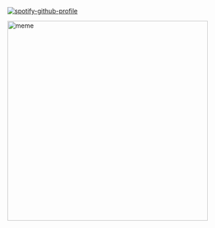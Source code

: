 [![spotify-github-profile](https://spotify-github-profile.kittinanx.com/api/view?uid=d2fg2ca2su9wkpbzk5ahlmqu8&cover_image=true&theme=novatorem&show_offline=true&background_color=121212&interchange=false&bar_color=53b14f&bar_color_cover=true)](https://spotify-github-profile.kittinanx.com/api/view?uid=d2fg2ca2su9wkpbzk5ahlmqu8&redirect=true)

<img align="center" alt="meme" src="https://64.media.tumblr.com/92f493041c451d1dc270009c9fadf1c9/6ca1f50ad687d171-9a/s500x750/672ab4b6f55cbdab1e6d3cb7b2a59e3aa117dec3.gifv" width="450" />
